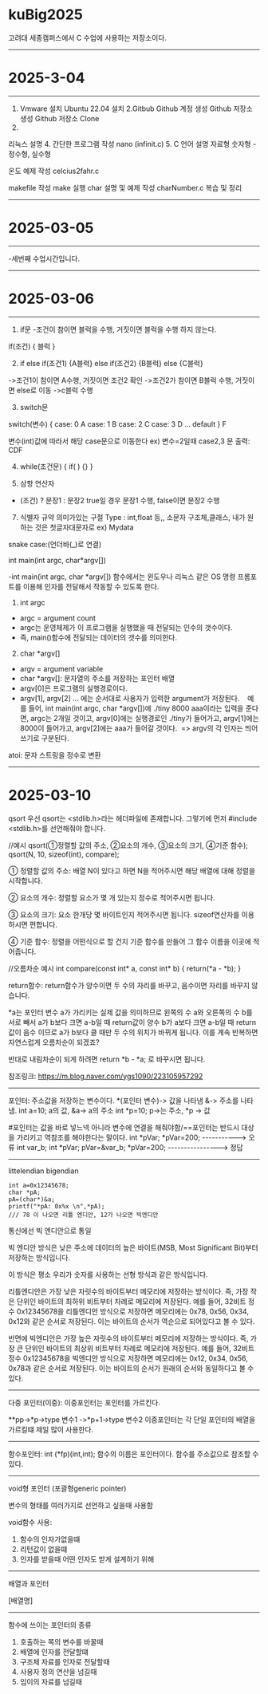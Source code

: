 # kuBig2025
고려대 세종캠퍼스에서  C  수업에 사용하는 저장소이다.

----------------
# 2025-3-04
---------------
1. Vmware 설치
Ubuntu 22.04 설치
2.Gitbub
Github 계정 생성
Github 저장소 생성
Github 저장소 Clone
3.
리눅스 설명
4.
간단한 프로그램 작성 nano (infinit.c)
5. C 언어 설명
자료형
숫자형 - 정수형, 실수형

온도 예제 작성 celcius2fahr.c

makefile 작성
make 실행
char 설명 및 예제 작성 charNumber.c
복습 및 정리

---------------------
# 2025-03-05
---------------------
-세번째 수업시간입니다.

---------------------

# 2025-03-06
---------------------
1. if문
-조건이 참이면 블럭을 수행, 거짓이면 블럭을 수행 하지 않는다.

if(조건)
{ 
  블럭
}

2. if else
	if(조건1)
	{A블럭}
	else if(조건2)
	{B블럭}
	else 
	{C블럭}

->조건1이 참이면  A수행, 거짓이면 조건2 확인
->조건2가 참이면 B블럭 수행, 거짓이면 else로 이동
->c블럭 수행

3. switch문

switch(변수)
{	case: 0
	A
	case: 1
	B
	case: 2
	C
	case: 3
	D
...
	default
}
	F

변수(int)값에 따라서 해당 case문으로 이동한다
ex) 변수=2일때  case2,3 문 출력: CDF
	

4. while(조건문)
{
 if( ) 
{}
}

5. 삼항 연산자
- (조건) ? 문장1 : 문장2
true일 경우 문장1 수행, false이면 문장2 수행


7. 식별자 규약
의미가있는 구절
Type : int,float 등,, 소문자
구조체,클래스, 내가 원하는 것은 첫글자대문자로 ex) Mydata

snake case:(언더바(_)로 연결)


int main(int argc, char*argv[])

-int main(int argc, char *argv[]) 함수에서는 윈도우나 리눅스 같은 OS 명령 프롬포트를 이용해 인자를 전달해서 작동할 수 있도록 한다. 

1. int argc
- argc = argument count
- argc는 운영체제가 이 프로그램을 실행했을 때 전달되는 인수의 갯수이다. 
- 즉, main()함수에 전달되는 데이터의 갯수를 의미한다.

2. char *argv[]
- argv = argument variable
- char *argv[]: 문자열의 주소를 저장하는 포인터 배열
- argv[0]은 프로그램의 실행경로이다. 
- argv[1], argv[2] ... 에는 순서대로 사용자가 입력한 argument가 저장된다. 
 
예를 들어, int main(int argc, char *argv[])에 ./tiny 8000 aaa이라는 입력을 준다면, 
argc는 2개일 것이고, argv[0]에는 실행경로인 ./tiny가 들어가고, argv[1]에는 8000이 들어가고, argv[2]에는 aaa가 들어갈 것이다. 
=> argv의 각 인자는 띄어쓰기로 구분된다. 
	

atoi: 문자 스트링을 정수로 변환

-------------------------------------

# 2025-03-10

qsort
우선 qsort는 <stdlib.h>라는 헤더파일에 존재합니다. 그렇기에 먼저 #include <stdlib.h>를 선언해줘야 합니다.

//예시
qsort(﻿①정렬할 값의 주소, ﻿②요소의 개수, ﻿③요소의 크기, ﻿④기준 함수);
qsort(N, 10, sizeof(int), compare);

① 정렬할 값의 주소: 배열 N이 있다고 하면 N을 적어주시면 해당 배열에 대해 정렬을 시작합니다.

② 요소의 개수: 정렬할 요소가 몇 개 있는지 정수로 적어주시면 됩니다.

③ 요소의 크기: 요소 한개당 몇 바이트인지 적어주시면 됩니다. sizeof연산자를 이용하시면 편합니다.

④ 기준 함수: 정렬을 어떤식으로 할 건지 기준 함수를 만들어 그 함수 이름을 이곳에 적어줍니다.


//오름차순 예시
int compare(const int* a, const int* b) {
	return(*a - *b);
}

 return함수: return함수가 양수이면 두 수의 자리를 바꾸고, 음수이면 자리를 바꾸지 않습니다.

*a는 포인터 변수 a가 가리키는 실제 값을 의미하므로 왼쪽의 수 a와 오른쪽의 수 b를 서로 빼서
a가 b보다 크면 a-b일 때 return값이 양수
b가 a보다 크면 a-b일 때 return값이 음수 이므로
a가 b보다 클 때만 두 수의 위치가 바뀌게 됩니다. 이를 계속 반복하면 자연스럽게 오름차순이 되겠죠?

반대로 내림차순이 되게 하려면 return *b - *a; 로 바꾸시면 됩니다.

 참조링크: https://m.blog.naver.com/ygs1090/223105957292

----------------------------------------------------

포인터: 주소값을 저장하는 변수이다.
*(포인터 변수)-> 값을 나타냄
&-> 주소를 나타냄.
int a=10; a의 값, &a-> a의 주소
int *p=10; p->는 주소, *p -> 값

#포인터는 값을 바로 넣느넥 아니라 변수에 연결을 해줘야함/==포인터는 반드시 대상을 가리키고 역참조를 해야한다는 말이다.
int *pVar;
*pVar=200;
-----------> 오류
int var_b;
int *pVar;
pVar=&var_b;
*pVar=200;
----------------> 정답

----------------------------------------------------

littelendian
bigendian

    int a=0x12345678;
    char *pA;
    pA=(char*)&a;
    printf("*pA: 0x%x \n",*pA);
    /// 78 이 나오면 리틀 엔디안, 12가 나오면 빅엔디안

통신에선 빅 엔디안으로 통일

빅 엔디안 방식은 낮은 주소에 데이터의 높은 바이트(MSB, Most Significant Bit)부터 저장하는 방식입니다.

이 방식은 평소 우리가 숫자를 사용하는 선형 방식과 같은 방식입니다.


리틀엔디안은 가장 낮은 자릿수의 바이트부터 메모리에 저장하는 방식이다. 즉, 가장 작은 단위인 바이트의 최하위 비트부터 차례로 메모리에 저장된다. 예를 들어, 32비트 정수 0x12345678을 리틀엔디안 방식으로 저장하면 메모리에는 0x78, 0x56, 0x34, 0x12와 같은 순서로 저장된다. 이는 바이트의 순서가 역순으로 되어있다고 볼 수 있다.

반면에 빅엔디안은 가장 높은 자릿수의 바이트부터 메모리에 저장하는 방식이다. 즉, 가장 큰 단위인 바이트의 최상위 비트부터 차례로 메모리에 저장된다. 예를 들어, 32비트 정수 0x12345678을 빅엔디안 방식으로 저장하면 메모리에는 0x12, 0x34, 0x56, 0x78과 같은 순서로 저장된다. 이는 바이트의 순서가 원래의 순서와 동일하다고 볼 수 있다.

-----------------------------------
다중  포인터(이중): 이중포인터는 포인터를 가르킨다.

**pp->*p->type 변수1
  	->*p+1->type 변수2
이중포인터는 각 단일 포인터의 배열을 가르킬떄 제일 많이 사용한다. 


--------------------------------------------------------------

함수포인터: int (*fp)(int,int);
함수의 이름은 포인터이다.
함수를 주소값으로 참조할 수 있다.

------------------------------
void형 포인터 (포괄형generic pointer)

변수의 형태를  여러가지로 선언하고 싶을때 사용함

void함수 사용: 
1. 함수의 인자가없을떄
2. 리턴값이 없을떄
3. 인자를 받을때 어떤 인자도 받게 설계하기 위해

--------------------------------------------
배열과 포인터

[배열명]

---------
함수에 쓰이는 포인터의 종류
1. 호출하는 쪽의 변수를 바꿀때
2. 배열에 인자를 전달할떄 
3. 구조체 자료를 인자로 전달할때
4. 사용자 정의 연산을 넘길때 
5. 임이의 자료를 넘길때



